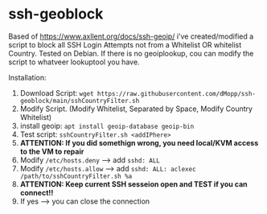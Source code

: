 # ssh-geoblock
Based of https://www.axllent.org/docs/ssh-geoip/ i've created/modified a script to block all SSH Login Attempts not from a Whitelist OR whitelist Country. Tested on Debian. If there is no geoiplookup, cou can modify the script to whatveer lookuptool you have.

Installation:

 1. Download Script: `wget https://raw.githubusercontent.com/dMopp/ssh-geoblock/main/sshCountryFilter.sh`
 2. Modify Script. (Modify Whitelist, Separated by Space, Modify Country Whitelist)
 3. install geoip:  `apt install geoip-database geoip-bin`
 4. Test script: `sshCountryFilter.sh <addIPhere>`
 5. **ATTENTION: If you did somethign wrong, you need local/KVM access to the VM to repair**
 6. Modify `/etc/hosts.deny` --> add `sshd: ALL`
 7. Modify `/etc/hosts.allow` --> add `sshd: ALL: aclexec /path/to/sshCountryFilter.sh %a`
 8. **ATTENTION: Keep current SSH sesseion open and TEST if you can connect!!**
 9. If yes --> you can close the connection
